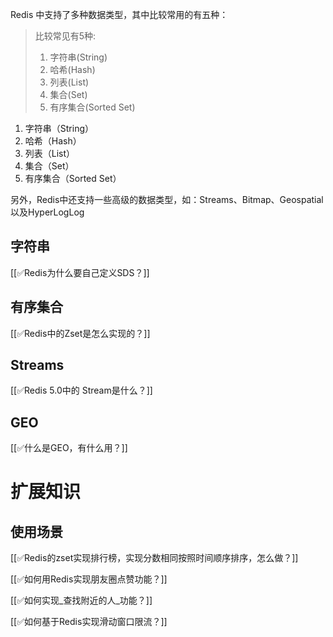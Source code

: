 Redis 中支持了多种数据类型，其中比较常用的有五种：

> 比较常见有5种:
> 	1. 字符串(String)
> 	2. 哈希(Hash)
> 	3. 列表(List)
> 	4. 集合(Set)
> 	5. 有序集合(Sorted Set)


1. 字符串（String）
2. 哈希（Hash）
3. 列表（List）
4. 集合（Set）
5. 有序集合（Sorted Set）



另外，Redis中还支持一些高级的数据类型，如：Streams、Bitmap、Geospatial以及HyperLogLog



## 字符串


[[✅Redis为什么要自己定义SDS？]]

## 有序集合
[[✅Redis中的Zset是怎么实现的？]]

## Streams
[[✅Redis 5.0中的 Stream是什么？]]

## GEO


[[✅什么是GEO，有什么用？]]



# 扩展知识


## 使用场景


[[✅Redis的zset实现排行榜，实现分数相同按照时间顺序排序，怎么做？]]



[[✅如何用Redis实现朋友圈点赞功能？]]



[[✅如何实现_查找附近的人_功能？]]



[[✅如何基于Redis实现滑动窗口限流？]]

